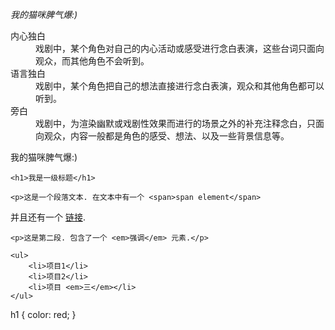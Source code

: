 <em>我的猫咪脾气爆:)</em>
<dl>
  <dt>内心独白</dt>
    <dd>戏剧中，某个角色对自己的内心活动或感受进行念白表演，这些台词只面向观众，而其他角色不会听到。</dd>
  <dt>语言独白</dt>
    <dd>戏剧中，某个角色把自己的想法直接进行念白表演，观众和其他角色都可以听到。</dd>
  <dt>旁白</dt>
    <dd>戏剧中，为渲染幽默或戏剧性效果而进行的场景之外的补充注释念白，只面向观众，内容一般都是角色的感受、想法、以及一些背景信息等。</dd>
</dl>
<p>我的猫咪脾气爆:)</p>
<!doctype html>
<html lang="en">
<head>
    <meta charset="utf-8">
    <title>开始学习CSS</title>
</head>

<body>
    
    <h1>我是一级标题</h1>

    <p>这是一个段落文本. 在文本中有一个 <span>span element</span> 
并且还有一个 <a href="http://example.com">链接</a>.</p>

    <p>这是第二段. 包含了一个 <em>强调</em> 元素.</p>

    <ul>
        <li>项目1</li>
        <li>项目2</li>
        <li>项目 <em>三</em></li>
    </ul>

</body>

</html>
<link rel="stylesheet" href="styles.css">
h1 {
  color: red;
}
